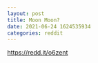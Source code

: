 ```yaml
--- 
layout: post 
title: Moon Moon? 
date: 2021-06-24 1624535934 
categories: reddit 
--- 
```

https://redd.it/o6zent